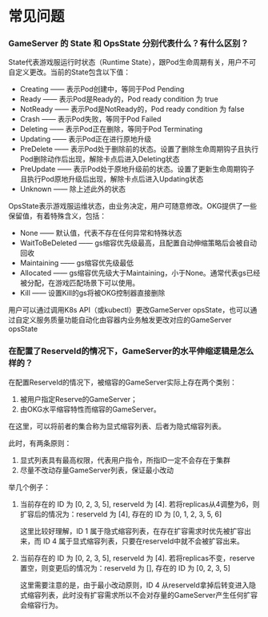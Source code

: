 # 常见问题

### GameServer 的 State 和 OpsState 分别代表什么？有什么区别？

State代表游戏服运行时状态（Runtime State），跟Pod生命周期有关，用户不可自定义更改。当前的State包含以下值：

- Creating —— 表示Pod创建中，等同于Pod Pending
- Ready —— 表示Pod是Ready的，Pod ready condition 为 true
- NotReady —— 表示Pod是NotReady的，Pod ready condition 为 false
- Crash —— 表示Pod失败，等同于Pod Failed
- Deleting —— 表示Pod正在删除，等同于Pod Terminating
- Updating —— 表示Pod正在进行原地升级
- PreDelete —— 表示Pod处于删除前的状态。设置了删除生命周期钩子且执行Pod删除动作后出现，解除卡点后进入Deleting状态
- PreUpdate —— 表示Pod处于原地升级前的状态。设置了更新生命周期钩子且执行Pod原地升级后出现，解除卡点后进入Updating状态
- Unknown —— 除上述此外的状态

OpsState表示游戏服运维状态，由业务决定，用户可随意修改。OKG提供了一些保留值，有着特殊含义，包括：

- None —— 默认值，代表不存在任何异常和特殊状态
- WaitToBeDeleted —— gs缩容优先级最高，且配置自动伸缩策略后会被自动回收
- Maintaining —— gs缩容优先级最低
- Allocated —— gs缩容优先级大于Maintaining，小于None。通常代表gs已经被分配，在游戏匹配场景下可以使用。
- Kill —— 设置Kill的gs将被OKG控制器直接删除

用户可以通过调用K8s API（或kubectl）更改GameServer opsState，也可以通过自定义服务质量功能自动化由容器内业务触发更改对应的GameServer opsState

### 在配置了ReserveId的情况下，GameServer的水平伸缩逻辑是怎么样的？

在配置ReserveId的情况下，被缩容的GameServer实际上存在两个类别：

1. 被用户指定Reserve的GameServer；
2. 由OKG水平缩容特性而缩容的GameServer。

在这里，可以将前者的集合称为显式缩容列表、后者为隐式缩容列表。

此时，有两条原则：

1. 显式列表具有最高权限，代表用户指令，所指ID一定不会存在于集群
2. 尽量不改动存量GameServer列表，保证最小改动

举几个例子：

1. 当前存在的 ID 为 [0, 2, 3, 5], reserveId 为 [4]. 若将replicas从4调整为6，则扩容后的情况为：reserveId 为 [4], 存在的 ID 为 [0, 1, 2, 3, 5, 6]

   这里比较好理解，ID 1 属于隐式缩容列表，在存在扩容需求时优先被扩容出来，而 ID 4 属于显式缩容列表，只要在reserveId中就不会被扩容出来。

2. 当前存在的 ID 为 [0, 2, 3, 5], reserveId 为 [4]. 若将replicas不变，reserve置空，则变更后的情况为：reserveId 为 [], 存在的 ID 为 [0, 2, 3, 5]

   这里需要注意的是，由于最小改动原则，ID 4 从reserveId拿掉后转变进入隐式缩容列表，此时没有扩容需求所以不会对存量的GameServer产生任何扩容会缩容行为。